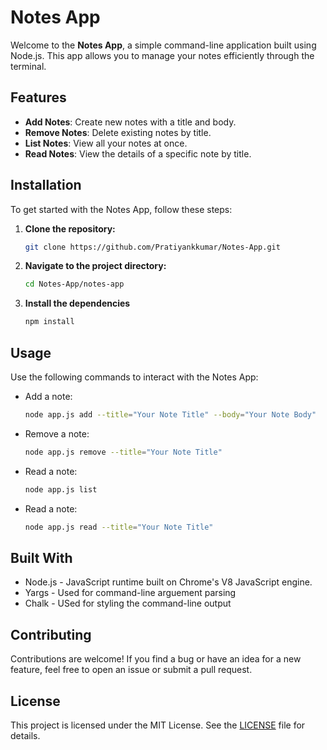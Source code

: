 # Notes App

Welcome to the **Notes App**, a simple command-line application built using Node.js. This app allows you to manage your notes efficiently through the terminal. 

## Features

- **Add Notes**: Create new notes with a title and body.
- **Remove Notes**: Delete existing notes by title.
- **List Notes**: View all your notes at once.
- **Read Notes**: View the details of a specific note by title.

## Installation

To get started with the Notes App, follow these steps:

1. **Clone the repository:**

   ```bash
   git clone https://github.com/Pratiyankkumar/Notes-App.git

2. **Navigate to the project directory:**
    ```bash
    cd Notes-App/notes-app

3. **Install the dependencies**
    ```bash
    npm install
## Usage
Use the following commands to interact with the Notes App:

- Add a note:
   ```bash
   node app.js add --title="Your Note Title" --body="Your Note Body"

- Remove a note:
   ```bash
   node app.js remove --title="Your Note Title"

- Read a note:
   ```bash
   node app.js list
   
- Read a note:
   ```bash
   node app.js read --title="Your Note Title"

## Built With

- Node.js - JavaScript runtime built on Chrome's V8 JavaScript engine.
- Yargs - Used for command-line arguement parsing
- Chalk - USed for styling the command-line output

## Contributing
Contributions are welcome! If you find a bug or have an idea for a new feature, feel free to open an issue or submit a pull request.

## License

This project is licensed under the MIT License. See the [LICENSE](./LICENSE) file for details.
